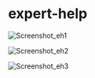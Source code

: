 # expert-help

![Screenshot_eh1](https://github.com/tradesouthwest/expert-help/assets/2350010/36a30ee8-bc18-4d04-b44a-bf3624cf0ee5)

![Screenshot_eh2](https://github.com/tradesouthwest/expert-help/assets/2350010/179b3a0c-e380-4c27-8ed7-6917ca6190da)

![Screenshot_eh3](https://github.com/tradesouthwest/expert-help/assets/2350010/46ab6cc9-c8a7-493a-bf8f-fe9d00ef9567)
